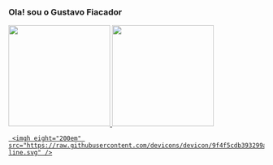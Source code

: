 ### Ola! sou o Gustavo Fiacador

<div>
   <a href="https://github.com/GustavoFiacador">
     <img height="200em" src="https://github-readme-stats.vercel.app/api?username=GustavoFiacador&count_private=true&show_icons=true&theme=tokyonight" />
     <img height="200em"  src="https://github-readme-stats.vercel.app/api/top-langs/?username=gustavofiacador&layout=compact&theme=tokyonight" />


     <imgh eight="200em" src="https://raw.githubusercontent.com/devicons/devicon/9f4f5cdb393299a81125eb5127929ea7bfe42889/icons/csharp/csharp-line.svg" />
     
   </a>
  
<div/>


